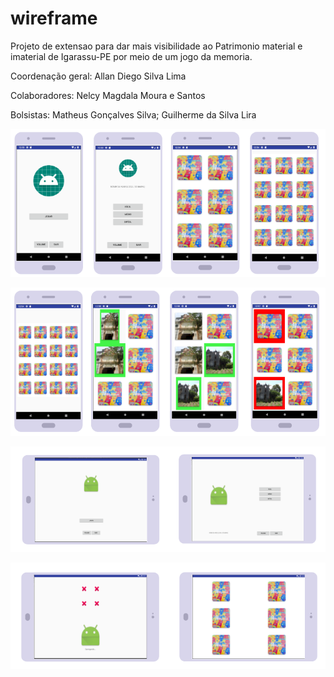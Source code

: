 # wireframe

Projeto de extensao para dar mais visibilidade ao Patrimonio material e imaterial de Igarassu-PE por meio de um jogo da memoria.

Coordenação geral: Allan Diego Silva Lima

Colaboradores: Nelcy Magdala Moura e Santos

Bolsistas: Matheus Gonçalves Silva; Guilherme da Silva Lira

![](/img/img1.png)

![](/img/img2.png)

![](/img/img3.png)

![](/img/img4.png)
